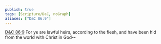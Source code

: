 ```yaml
---
publish: true
tags: [Scripture/DaC, noGraph]
aliases: ["D&C 86:9"]
---
```

[D&C 86:9](https://churchofjesuschrist.org/study/scriptures/dc-testament/dc/86?lang=eng&id=p9#p9) For ye are lawful heirs, according to the flesh, and have been hid from the world with Christ in God--
